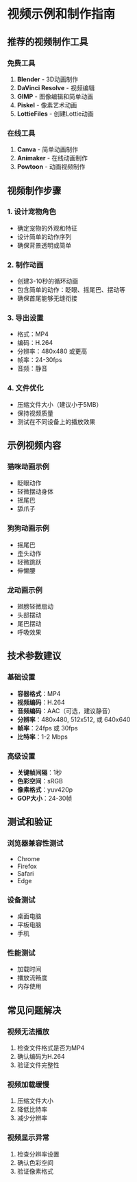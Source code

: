 # 视频示例和制作指南

## 推荐的视频制作工具

### 免费工具
1. **Blender** - 3D动画制作
2. **DaVinci Resolve** - 视频编辑
3. **GIMP** - 图像编辑和简单动画
4. **Piskel** - 像素艺术动画
5. **LottieFiles** - 创建Lottie动画

### 在线工具
1. **Canva** - 简单动画制作
2. **Animaker** - 在线动画制作
3. **Powtoon** - 动画视频制作

## 视频制作步骤

### 1. 设计宠物角色
- 确定宠物的外观和特征
- 设计简单的动作序列
- 确保背景透明或简单

### 2. 制作动画
- 创建3-10秒的循环动画
- 包含简单的动作：眨眼、摇尾巴、摆动等
- 确保首尾能够无缝衔接

### 3. 导出设置
- 格式：MP4
- 编码：H.264
- 分辨率：480x480 或更高
- 帧率：24-30fps
- 音频：静音

### 4. 文件优化
- 压缩文件大小（建议小于5MB）
- 保持视频质量
- 测试在不同设备上的播放效果

## 示例视频内容

### 猫咪动画示例
- 眨眼动作
- 轻微摆动身体
- 摇尾巴
- 舔爪子

### 狗狗动画示例
- 摇尾巴
- 歪头动作
- 轻微跳跃
- 伸懒腰

### 龙动画示例
- 翅膀轻微扇动
- 头部摆动
- 尾巴摆动
- 呼吸效果

## 技术参数建议

### 基础设置
- **容器格式**：MP4
- **视频编码**：H.264
- **音频编码**：AAC（可选，建议静音）
- **分辨率**：480x480, 512x512, 或 640x640
- **帧率**：24fps 或 30fps
- **比特率**：1-2 Mbps

### 高级设置
- **关键帧间隔**：1秒
- **色彩空间**：sRGB
- **像素格式**：yuv420p
- **GOP大小**：24-30帧

## 测试和验证

### 浏览器兼容性测试
- Chrome
- Firefox
- Safari
- Edge

### 设备测试
- 桌面电脑
- 平板电脑
- 手机

### 性能测试
- 加载时间
- 播放流畅度
- 内存使用

## 常见问题解决

### 视频无法播放
1. 检查文件格式是否为MP4
2. 确认编码为H.264
3. 验证文件完整性

### 视频加载缓慢
1. 压缩文件大小
2. 降低比特率
3. 减少分辨率

### 视频显示异常
1. 检查分辨率设置
2. 确认色彩空间
3. 验证像素格式 